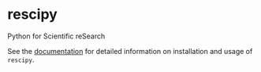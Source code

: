 # rescipy
Python for Scientific reSearch

See the [documentation](https://rescipy.readthedocs.io/en/latest/) for detailed information on installation and usage of ``rescipy``.
